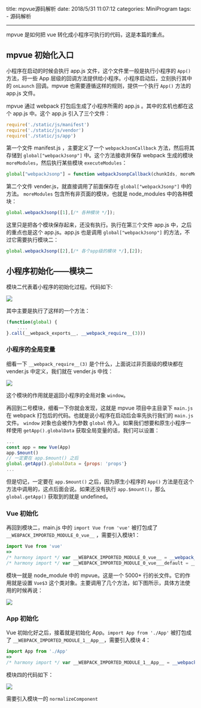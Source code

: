 title: mpvue源码解析
date: 2018/5/31 11:07:12
categories: MiniProgram
tags:
	- 源码解析
	
---

mpvue 是如何把 vue 转化成小程序可执行的代码，这是本篇的重点。

<!--more-->



## mpvue 初始化入口

小程序在启动的时候会执行 app.js 文件，这个文件里一般是执行小程序的 `App()` 方法，将一些 App 层级的回调方法提供给小程序。小程序启动后，立刻执行其中的 `onLaunch` 回调。mpvue 也需要遵循这样的规则，提供一个执行 `App()` 方法的 app.js 文件。

mpvue 通过 webpack 打包后生成了小程序所需的 app.js 。其中的玄机也都在这个 app.js 中。这个 app.js 引入了三个文件：

```javascript
require('./static/js/manifest')
require('./static/js/vendor')
require('./static/js/app')
```

第一个文件 manifest.js ，主要定义了一个 `webpackJsonCallback` 方法，然后将其存储到 `global["webpackJsonp"]` 中。这个方法接收并保存 webpack 生成的模块 `moreModules`，然后执行某些模块 `executeModules`：

```javascript
global["webpackJsonp"] = function webpackJsonpCallback(chunkIds, moreModules, executeModules) { ... }
```

第二个文件 vender.js，就直接调用了前面保存在 `global["webpackJsonp"]` 中的方法。 `moreModules` 包含所有非页面的模块，也就是 node_modules 中的各种模块：

```javascript
global.webpackJsonp([1],[/* 各种模块 */]);
```

这里只是把各个模块保存起来，还没有执行。执行在第三个文件 app.js 中，之后的重点也是这个 app.js。app.js 也是调用 `global["webpackJsonp"]` 的方法，不过它需要执行模块二：

```javascript
global.webpackJsonp([2],[/* 各个app级的模块 */],[2]);
```

## 小程序初始化——模块二

模块二代表着小程序的初始化过程。代码如下:

![](https://github.com/zhang759740844/MyImgs/blob/master/MyBlog/mpvue_1.png?raw=true)

其中主要是执行了这样的一个方法：

```javascript
(function(global) {
    ....
}.call(__webpack_exports__, __webpack_require__(3)))
```

### 小程序的全局变量

细看一下 `__webpack_require__(3)` 是个什么，上面说过非页面级的模块都在 vender.js 中定义，我们就在 vender.js 中找：

![](https://github.com/zhang759740844/MyImgs/blob/master/MyBlog/mpvue_2.png?raw=true)

这个模块的作用就是返回小程序的全局对象 `window`。

再回到二号模块，细看一下你就会发现，这就是 mpvue 项目中主目录下 `main.js` 在 webpack 打包后的代码。也就是说小程序在启动后会率先执行我们的 `main.js` 文件。 `window` 对象也会被作为参数 `global` 传入。如果我们想要和原生小程序一样使用 `getApp().globalData` 获取全局变量的话，我们可以设置：

```javascript
...
const app = new Vue(App)
app.$mount()
// 一定要在 app.$mount() 之后
global.getApp().globalData = {props: 'props'}
...
```

但是切记，一定要在 `app.$mount()` 之后，因为原生小程序的 `App()` 方法是在这个方法中调用的，这点后面会说。如果还没有执行 `app.$mount()`，那么 `global.getApp()` 获取到的就是 undefined。

### Vue 初始化

再回到模块二，main.js 中的 `import Vue from 'vue'` 被打包成了 `__WEBPACK_IMPORTED_MODULE_0_vue__` ，需要引入模块1：

```javascript
import Vue from 'vue'
=>
/* harmony import */ var __WEBPACK_IMPORTED_MODULE_0_vue__ = __webpack_require__(1);
/* harmony import */ var __WEBPACK_IMPORTED_MODULE_0_vue___default = __webpack_require__.n(__WEBPACK_IMPORTED_MODULE_0_vue__);
```

模块一就是 node_module 中的 mpvue。这是一个 5000+ 行的长文件。它的作用就是设置 `Vue$3` 这个类对象。主要调用了几个方法，如下图所示，具体方法使用的时候再说：

![](https://github.com/zhang759740844/MyImgs/blob/master/MyBlog/mpvue_3.png?raw=true)

### App 初始化

Vue 初始化好之后，接着就是初始化 App。`import App from './App'` 被打包成了 `__WEBPACK_IMPORTED_MODULE_1__App__`，需要引入模块 4：

```javascript
import App from './App'
=>
/* harmony import */ var __WEBPACK_IMPORTED_MODULE_1__App__ = __webpack_require__(4);
```

模块四的代码如下：

![](https://github.com/zhang759740844/MyImgs/blob/master/MyBlog/mpvue_4.png?raw=true)

需要引入模块一的 `normalizeComponent` 